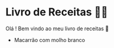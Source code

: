 # Livro de Receitas :man_cook:

Olá ! Bem vindo ao meu livro de receitas :wave:

- Macarrão com molho branco

